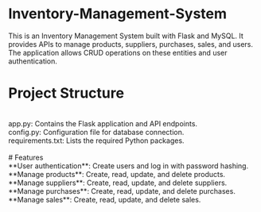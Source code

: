 # Inventory-Management-System

This is an Inventory Management System built with Flask and MySQL. It provides APIs to manage products, suppliers, purchases, sales, and users. The application allows CRUD operations on these entities and user authentication.

# Project Structure
<br>
app.py: Contains the Flask application and API endpoints.<br>
config.py: Configuration file for database connection. <br>
requirements.txt: Lists the required Python packages. <br>
<br>
# Features
<br>
**User authentication**: Create users and log in with password hashing. <br>
**Manage products**: Create, read, update, and delete products. <br>
**Manage suppliers**: Create, read, update, and delete suppliers. <br>
**Manage purchases**: Create, read, update, and delete purchases.  <br>
**Manage sales**: Create, read, update, and delete sales. <br>


